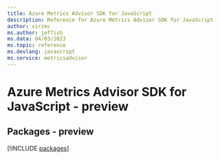 ```yaml
---
title: Azure Metrics Advisor SDK for JavaScript
description: Reference for Azure Metrics Advisor SDK for JavaScript
author: xirzec
ms.author: jeffish
ms.data: 04/03/2023
ms.topic: reference
ms.devlang: javascript
ms.service: metricsadvisor
---
```

# Azure Metrics Advisor SDK for JavaScript - preview
## Packages - preview
[!INCLUDE [packages](metrics-advisor-index.md)]
